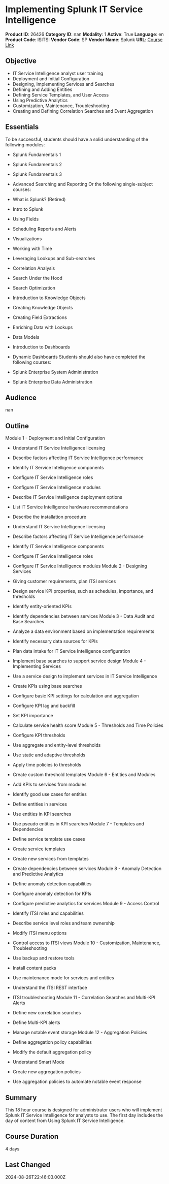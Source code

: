 # Implementing Splunk IT Service Intelligence

**Product ID**: 26426
**Category ID**: nan
**Modality**: 1
**Active**: True
**Language**: en
**Product Code**: ISITSI
**Vendor Code**: SP
**Vendor Name**: Splunk
**URL**: [Course Link](https://www.fastlaneus.com/course/splunk-isitsi)

## Objective
- IT Service Intelligence analyst user training
- Deployment and Initial Configuration
- Designing, Implementing Services and Searches
- Defining and Adding Entities
- Defining Service Templates, and User Access
- Using Predictive Analytics
- Customization, Maintenance, Troubleshooting
- Creating and Defining Correlation Searches and Event Aggregation

## Essentials
To be successful, students should have a solid understanding of the
following modules:



- Splunk Fundamentals 1
- Splunk Fundamentals 2
- Splunk Fundamentals 3
- Advanced Searching and Reporting
Or the following single-subject courses:



- What is Splunk? (Retired)
- Intro to Splunk
- Using Fields
- Scheduling Reports and Alerts
- Visualizations
- Working with Time
- Leveraging Lookups and Sub-searches
- Correlation Analysis
- Search Under the Hood
- Search Optimization
- Introduction to Knowledge Objects
- Creating Knowledge Objects
- Creating Field Extractions
- Enriching Data with Lookups
- Data Models
- Introduction to Dashboards
- Dynamic Dashboards
Students should also have completed the following courses:



- Splunk Enterprise System Administration
- Splunk Enterprise Data Administration

## Audience
nan

## Outline
Module 1 - Deployment and Initial Configuration


- Understand IT Service Intelligence licensing
- Describe factors affecting IT Service Intelligence performance
- Identify IT Service Intelligence components
- Configure IT Service Intelligence roles
- Configure IT Service Intelligence modules
- Describe IT Service Intelligence deployment options
- List IT Service Intelligence hardware recommendations
- Describe the installation procedure
- Understand IT Service Intelligence licensing
- Describe factors affecting IT Service Intelligence performance
- Identify IT Service Intelligence components
- Configure IT Service Intelligence roles
- Configure IT Service Intelligence modules
Module 2 - Designing Services


- Giving customer requirements, plan ITSI services
- Design service KPI properties, such as schedules, importance, and thresholds
- Identify entity-oriented KPIs
- Identify dependencies between services
Module 3 - Data Audit and Base Searches


- Analyze a data environment based on implementation requirements
- Identify necessary data sources for KPIs
- Plan data intake for IT Service Intelligence configuration
- Implement base searches to support service design
Module 4 - Implementing Services


- Use a service design to implement services in IT Service Intelligence
- Create KPIs using base searches
- Configure basic KPI settings for calculation and aggregation
- Configure KPI lag and backfill
- Set KPI importance
- Calculate service health score
Module 5 - Thresholds and Time Policies


- Configure KPI thresholds
- Use aggregate and entity-level thresholds
- Use static and adaptive thresholds
- Apply time policies to thresholds
- Create custom threshold templates
Module 6 - Entities and Modules


- Add KPIs to services from modules
- Identify good use cases for entities
- Define entities in services
- Use entities in KPI searches
- Use pseudo entities in KPI searches
Module 7 - Templates and Dependencies


- Define service template use cases
- Create service templates
- Create new services from templates
- Create dependencies between services
Module 8 - Anomaly Detection and Predictive Analytics


- Define anomaly detection capabilities
- Configure anomaly detection for KPIs
- Configure predictive analytics for services
Module 9 - Access Control


- Identify ITSI roles and capabilities
- Describe service level roles and team ownership
- Modify ITSI menu options
- Control access to ITSI views
Module 10 - Customization, Maintenance, Troubleshooting


- Use backup and restore tools
- Install content packs
- Use maintenance mode for services and entities
- Understand the ITSI REST interface
- ITSI troubleshooting
Module 11 - Correlation Searches and Multi-KPI Alerts


- Define new correlation searches
- Define Multi-KPI alerts
- Manage notable event storage
Module 12 - Aggregation Policies


- Define aggregation policy capabilities
- Modify the default aggregation policy
- Understand Smart Mode
- Create new aggregation policies
- Use aggregation policies to automate notable event response

## Summary
This 18 hour course is designed for administrator users who will implement Splunk IT Service Intelligence for analysts to use. The first day includes the day of content from Using Splunk IT Service Intelligence.

## Course Duration
4 days

## Last Changed
2024-08-26T22:46:03.000Z
